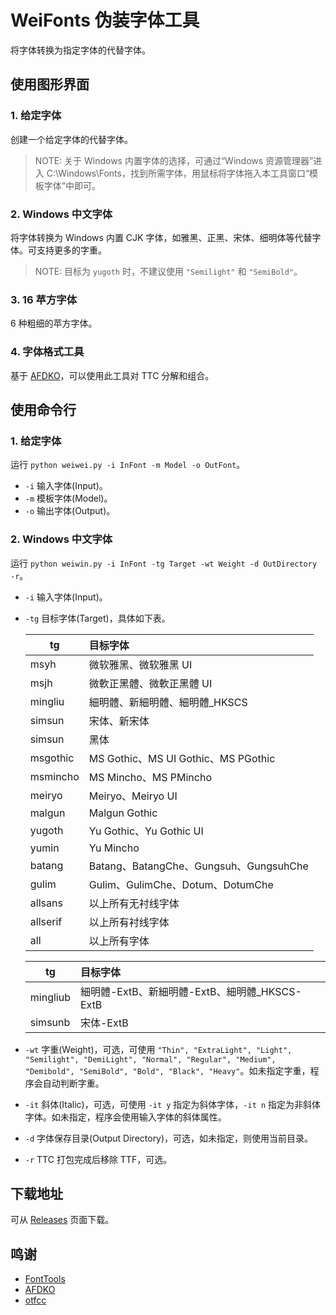 # WeiFonts 伪装字体工具
将字体转换为指定字体的代替字体。

## 使用图形界面
### 1. 给定字体
创建一个给定字体的代替字体。
> NOTE: 关于 Windows 内置字体的选择，可通过“Windows 资源管理器”进入 C:\Windows\Fonts，找到所需字体，用鼠标将字体拖入本工具窗口“模板字体”中即可。
### 2. Windows 中文字体
将字体转换为 Windows 内置 CJK 字体，如雅黑、正黑、宋体、细明体等代替字体。可支持更多的字重。
> NOTE: 目标为 `yugoth` 时，不建议使用 `"Semilight"` 和 `"SemiBold"`。
### 3. 16 苹方字体
6 种粗细的苹方字体。
### 4. 字体格式工具
基于 [AFDKO](https://github.com/adobe-type-tools/afdko/)，可以使用此工具对 TTC 分解和组合。

## 使用命令行
### 1. 给定字体
运行 `python weiwei.py -i InFont -m Model -o OutFont`。
- `-i` 输入字体(Input)。
- `-m` 模板字体(Model)。
- `-o` 输出字体(Output)。
### 2. Windows 中文字体
运行 `python weiwin.py -i InFont -tg Target -wt Weight -d OutDirectory -r`。
- `-i` 输入字体(Input)。
- `-tg` 目标字体(Target)，具体如下表。

  | tg | 目标字体 |
  | ---- | :---- |
  | msyh   | 微软雅黑、微软雅黑 UI |
  | msjh   | 微軟正黑體、微軟正黑體 UI |
  | mingliu | 細明體、新細明體、細明體_HKSCS |
  | simsun  | 宋体、新宋体 |
  | simsun  | 黑体 |
  | msgothic | MS Gothic、MS UI Gothic、MS PGothic |
  | msmincho | MS Mincho、MS PMincho |
  | meiryo  | Meiryo、Meiryo UI |
  | malgun  | Malgun Gothic |
  | yugoth  | Yu Gothic、Yu Gothic UI |
  | yumin  | Yu Mincho |
  | batang  | Batang、BatangChe、Gungsuh、GungsuhChe |
  | gulim  | Gulim、GulimChe、Dotum、DotumChe |
  | allsans  | 以上所有无衬线字体 |
  | allserif  | 以上所有衬线字体 |
  | all  | 以上所有字体 |

  | tg | 目标字体 |
  | ---- | :---- |
  | mingliub   | 細明體-ExtB、新細明體-ExtB、細明體_HKSCS-ExtB |
  | simsunb   | 宋体-ExtB |

- `-wt` 字重(Weight)，可选，可使用 `"Thin", "ExtraLight", "Light", "Semilight", "DemiLight", "Normal", "Regular", "Medium", "Demibold", "SemiBold", "Bold", "Black", "Heavy"`。如未指定字重，程序会自动判断字重。
- `-it` 斜体(Italic)，可选，可使用 `-it y` 指定为斜体字体，`-it n` 指定为非斜体字体。如未指定，程序会使用输入字体的斜体属性。
- `-d` 字体保存目录(Output Directory)，可选，如未指定，则使用当前目录。
- `-r` TTC 打包完成后移除 TTF，可选。
## 下载地址
可从 [Releases](https://github.com/GuiWonder/WeiFonts/releases) 页面下载。
## 鸣谢
- [FontTools](https://github.com/fonttools/fonttools)
- [AFDKO](https://github.com/adobe-type-tools/afdko/)
- [otfcc](https://github.com/caryll/otfcc)

